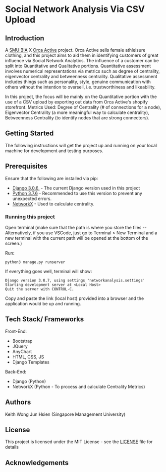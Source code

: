 # Social Network Analysis Via CSV Upload

## Introduction

A [SMU BIA](https://www.smubia.org/) X [Orca Active](https://orcaactive.com/) project. Orca Active sells female athleisure clothing, and this project aims to aid them in identifying customers of great influence via Social Network Analytics. The influence of a customer can be split into Quantitative and Qualitative portions. Quantitative assessment involves numerical representations via metrics such as degree of centrality, eigenvector centrality and betweenness centrality. Qualitative assessment includes things such as personality, style, genuine communication with others without the intention to oversell, i.e. trustworthiness and likeability. 

In this project, the focus will be mainly on the Quantitative portion with the use of a CSV upload by exporting out data from Orca Active's shopify storefront. Metrics Used: Degree of Centrality (# of connections for a node), Eigenvector Centrality (a more meaningful way to calculate centrality), Betweenness Centrality (to identify nodes that are strong connectors).


## Getting Started
The following instructions will get the project up and running on your local machine for development and testing purposes.

## Prerequisites
Ensure that the following are installed via pip:
* [Django 3.0.6.](https://www.djangoproject.com/download/) - The current Django version used in this project
* [Python 3.7.6](https://linuxize.com/post/how-to-install-pip-on-ubuntu-18.04/) - Recommended to use this version to prevent any unexpected errors.
* [NetworkX](https://networkx.github.io/documentation/stable/install.html) - Used to calculate centrality. 

### Running this project
Open terminal (make sure that the path is where you store the files -- Alternatively, if you use VSCode, just go to Terminal > New Terminal and a new terminal with the current path will be opened at the bottom of the screen.)

Run:
```
python3 manage.py runserver
```
If everything goes well, terminal will show: 
```
Django version 3.0.7, using settings 'networkanalysis.settings'
Starting development server at <Local Host>
Quit the server with CONTROL-C.
```
Copy and paste the link (local host) provided into a browser and the application would be up and running.

## Tech Stack/ Frameworks
Front-End:
- Bootstrap
- JQuery
- AnyChart
- HTML, CSS, JS
- Django Templates

Back-End:
- Django (Python)
- NetworkX (Python - To process and calculate Centrality Metrics)


## Authors
Keith Wong Jun Hsien (Singapore Management University)

## License
This project is licensed under the MIT License - see the [LICENSE](LICENSE) file for details

## Acknowledgements

